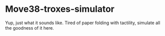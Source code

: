 # Move38-troxes-simulator
Yup, just what it sounds like. Tired of paper folding with tactility, simulate all the goodness of it here.
